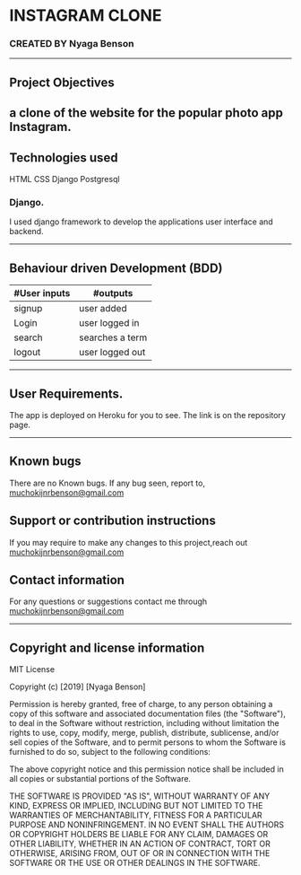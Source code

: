 # INSTAGRAM CLONE
### CREATED BY  Nyaga Benson

----------------------------------------------------------------------

## Project Objectives
a clone of the website for the popular photo app Instagram.
----------------------------------------------------------------------

## Technologies used
HTML
CSS
Django
Postgresql

### Django.
I used django framework to develop the applications user interface and backend.



-----------------------------------------------------------------------------

## Behaviour driven Development (BDD)
|#User inputs   |  #outputs |         
|---------------|-------------------|
| signup                |user added |
|Login     | user logged in|
|search     | searches a term|
|logout     | user logged out|

---------------------------------------------------------------------------------

## User Requirements.
The app is deployed on Heroku for you to see. The link is on the repository page.

---------------------------------------------------------------------

## Known bugs
There are no Known bugs. If any bug seen, report to, muchokijnrbenson@gmail.com

## Support or contribution instructions
If you may require to make any changes to this project,reach out muchokijnrbenson@gmail.com


## Contact information
For any questions or suggestions contact me through muchokijnrbenson@gmail.com


-----------------------------------------------------------------------------
## Copyright and license information

MIT License

Copyright (c) [2019] [Nyaga Benson]

Permission is hereby granted, free of charge, to any person obtaining a copy
of this software and associated documentation files (the "Software"), to deal
in the Software without restriction, including without limitation the rights
to use, copy, modify, merge, publish, distribute, sublicense, and/or sell
copies of the Software, and to permit persons to whom the Software is
furnished to do so, subject to the following conditions:

The above copyright notice and this permission notice shall be included in all
copies or substantial portions of the Software.

THE SOFTWARE IS PROVIDED "AS IS", WITHOUT WARRANTY OF ANY KIND, EXPRESS OR
IMPLIED, INCLUDING BUT NOT LIMITED TO THE WARRANTIES OF MERCHANTABILITY,
FITNESS FOR A PARTICULAR PURPOSE AND NONINFRINGEMENT. IN NO EVENT SHALL THE
AUTHORS OR COPYRIGHT HOLDERS BE LIABLE FOR ANY CLAIM, DAMAGES OR OTHER
LIABILITY, WHETHER IN AN ACTION OF CONTRACT, TORT OR OTHERWISE, ARISING FROM,
OUT OF OR IN CONNECTION WITH THE SOFTWARE OR THE USE OR OTHER DEALINGS IN THE
SOFTWARE.

